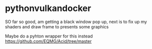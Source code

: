 # pythonvulkandocker
 
SO far so good, am getting a black window pop up, next is to fix up my shaders and draw frame to presents some graphics


Maybe do a pyhton wrapper for this instead https://github.com/EQMG/Acid/tree/master
